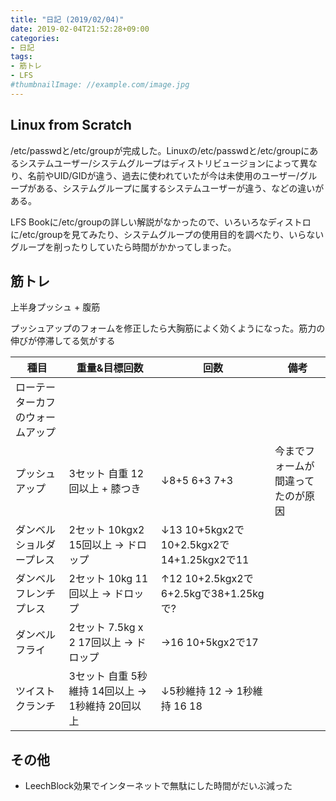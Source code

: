 ```yaml
---
title: "日記 (2019/02/04)"
date: 2019-02-04T21:52:28+09:00
categories:
- 日記
tags:
- 筋トレ
- LFS
#thumbnailImage: //example.com/image.jpg
---
```


## Linux from Scratch
/etc/passwdと/etc/groupが完成した。Linuxの/etc/passwdと/etc/groupにあるシステムユーザー/システムグループはディストリビュージョンによって異なり、名前やUID/GIDが違う、過去に使われていたが今は未使用のユーザー/グループがある、システムグループに属するシステムユーザーが違う、などの違いがある。

LFS Bookに/etc/groupの詳しい解説がなかったので、いろいろなディストロに/etc/groupを見てみたり、システムグループの使用目的を調べたり、いらないグループを削ったりしていたら時間がかかってしまった。

## 筋トレ
上半身プッシュ + 腹筋

プッシュアップのフォームを修正したら大胸筋によく効くようになった。筋力の伸びが停滞してる気がする

| 種目                             | 重量&目標回数                                     | 回数                                       | 備考                               |
|----------------------------------|---------------------------------------------------|--------------------------------------------|------------------------------------|
| ローテーターカフのウォームアップ |                                                   |                                            |                                    |
| プッシュアップ                   | 3セット 自重 12回以上 + 膝つき                    | ↓8+5 6+3 7+3                              | 今までフォームが間違ってたのが原因 |
| ダンベルショルダープレス         | 2セット 10kgx2 15回以上 → ドロップ               | ↓13 10+5kgx2で10+2.5kgx2で14+1.25kgx2で11 |                                    |
| ダンベルフレンチプレス           | 2セット 10kg 11回以上 → ドロップ                 | ↑12 10+2.5kgx2で6+2.5kgで38+1.25kgで?     |                                    |
| ダンベルフライ                   | 2セット 7.5kg x 2 17回以上 → ドロップ            | →16 10+5kgx2で17                          |                                    |
| ツイストクランチ                 | 3セット 自重 5秒維持 14回以上 → 1秒維持 20回以上 | ↓5秒維持 12 → 1秒維持 16 18              |                                    |

## その他
- LeechBlock効果でインターネットで無駄にした時間がだいぶ減った

<!--more-->
